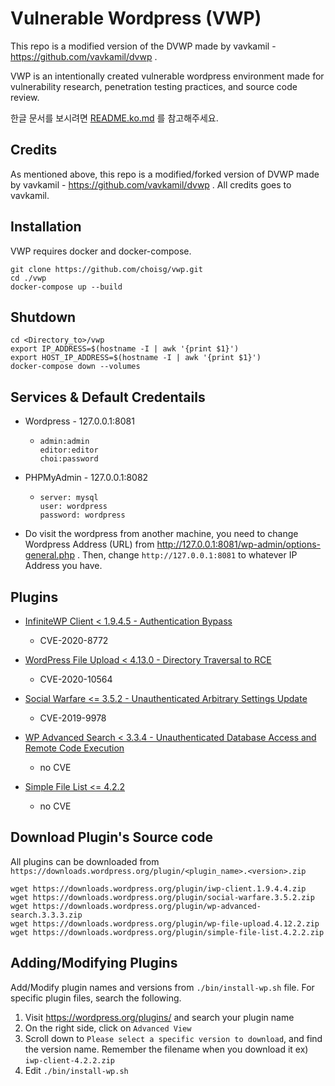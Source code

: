 
# Vulnerable Wordpress (VWP) 
This repo is a modified version of the DVWP made by vavkamil - https://github.com/vavkamil/dvwp . 

VWP is an intentionally created vulnerable wordpress environment made for vulnerability research, penetration testing practices, and source code review. 

한글 문서를 보시려면 [README.ko.md](README.ko.md) 를 참고해주세요.

## Credits
As mentioned above, this repo is a modified/forked version of DVWP made by vavkamil - https://github.com/vavkamil/dvwp . All credits goes to vavkamil. 

## Installation 
VWP requires docker and docker-compose.
```
git clone https://github.com/choisg/vwp.git
cd ./vwp
docker-compose up --build 
```

## Shutdown
```
cd <Directory_to>/vwp
export IP_ADDRESS=$(hostname -I | awk '{print $1}')
export HOST_IP_ADDRESS=$(hostname -I | awk '{print $1}')
docker-compose down --volumes
```

## Services & Default Credentails
- Wordpress - 127.0.0.1:8081
  - ```
    admin:admin
    editor:editor
    choi:password 
    ```
- PHPMyAdmin - 127.0.0.1:8082
  - ```
    server: mysql
    user: wordpress
    password: wordpress
    ```

- Do visit the wordpress from another machine, you need to change Wordpress Address (URL) from http://127.0.0.1:8081/wp-admin/options-general.php . Then, change `http://127.0.0.1:8081` to whatever IP Address you have.

## Plugins 
* [InfiniteWP Client < 1.9.4.5 - Authentication Bypass](https://wpvulndb.com/vulnerabilities/10011)
  - CVE-2020-8772

* [WordPress File Upload < 4.13.0 - Directory Traversal to RCE](https://wpvulndb.com/vulnerabilities/10132)
  - CVE-2020-10564

* [Social Warfare <= 3.5.2 - Unauthenticated Arbitrary Settings Update](https://wpvulndb.com/vulnerabilities/9238)
  - CVE-2019-9978

* [WP Advanced Search < 3.3.4 - Unauthenticated Database Access and Remote Code Execution](https://wpvulndb.com/vulnerabilities/10115)
  - no CVE

* [Simple File List <= 4.2.2](https://www.cybersecurity-help.cz/vdb/SB2020042711)
  - no CVE

## Download Plugin's Source code 
All plugins can be downloaded from `https://downloads.wordpress.org/plugin/<plugin_name>.<version>.zip`

```
wget https://downloads.wordpress.org/plugin/iwp-client.1.9.4.4.zip
wget https://downloads.wordpress.org/plugin/social-warfare.3.5.2.zip
wget https://downloads.wordpress.org/plugin/wp-advanced-search.3.3.3.zip
wget https://downloads.wordpress.org/plugin/wp-file-upload.4.12.2.zip
wget https://downloads.wordpress.org/plugin/simple-file-list.4.2.2.zip
```

## Adding/Modifying Plugins 

Add/Modify plugin names and versions from `./bin/install-wp.sh` file. 
For specific plugin files, search the following. 

1. Visit https://wordpress.org/plugins/ and search your plugin name 
2. On the right side, click on `Advanced View`
3. Scroll down to `Please select a specific version to download`, and find the version name. Remember the filename when you download it ex) `iwp-client-4.2.2.zip` 
4. Edit `./bin/install-wp.sh`
